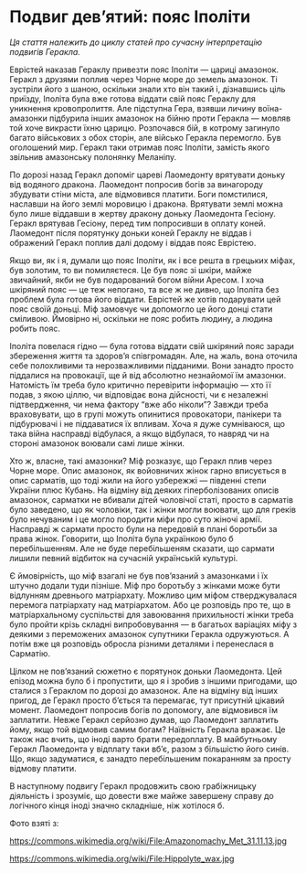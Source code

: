 # Подвиг дев’ятий: пояс Іполіти

_Ця стаття належить до циклу статей про сучасну інтерпретацію подвигів Геракла._

Еврістей наказав Гераклу привезти пояс Іполіти — цариці амазонок. 
Геракл з друзями поплив через Чорне море до земель амазонок. 
Ті зустріли його з шаною, оскільки знали хто він такий і, дізнавшись ціль приїзду, Іполіта була вже готова віддати свій пояс Гераклу для уникнення кровопролиття. 
Але підступна Гера, взявши личину воїна-амазонки підбурила інших амазонок на бійню проти Геракла — мовляв той хоче викрасти їхню царицю. 
Розпочався бій, в котрому загинуло багато військових з обох сторін, але військо Геракла перемогло. 
Був оголошений мир. 
Геракл таки отримав пояс Іполіти, замість якого звільнив амазонську полонянку Меланіпу.

По дорозі назад Геракл допоміг цареві Лаомедонту врятувати доньку від водяного дракона. 
Лаомедонт попросив богів за винагороду збудувати стіни міста, але відмовився платити. 
Боги помстилися, наславши на його землі моровицю і дракона. 
Врятувати землі можна було лише віддавши в жертву дракону доньку Лаомедонта Гесіону. 
Геракл врятував Гесіону, перед тим попросивши в оплату коней. 
Лаомедонт після порятунку доньки коней Гераклу не віддав і ображений Геракл поплив далі додому і віддав пояс Еврістею.

Якщо ви, як і я, думали що пояс Іполіти, як і все решта в грецьких міфах, був золотим, то ви помиляєтеся. 
Це був пояс зі шкіри, майже звичайний, якби не був подарований богом війни Аресом. 
І хоча шкіряний пояс — це теж непогано, та все ж не дивно, що Іполіта без проблем була готова його віддати. 
Еврістей же хотів подарувати цей пояс своїй доньці. 
Міф замовчує чи допомогло це його донці стати сміливою. 
Ймовірно ні, оскільки не пояс робить людину, а людина робить пояс.

Іполіта повелася гідно — була готова віддати свій шкіряний пояс заради збереження життя та здоров’я співгромадян. 
Але, на жаль, вона оточила себе полохливими та нерозважливими підданими. 
Вони занадто просто піддалися на провокації, ще й від абсолютно незнайомої їм амазонки. 
Натомість їм треба було критично перевірити інформацію — хто її подав, з якою ціллю, чи відповідає вона дійсності, чи є незалежні підтвердження, чи нема фактору “вже або ніколи”? 
Завжди треба враховувати, що в групі можуть опинитися провокатори, панікери та підбурювачі і не піддаватися їх впливам. 
Хоча я дуже сумніваюся, що така війна насправді відбулася, а якщо відбулася, то навряд чи на стороні амазонок воювали самі лише жінки.

Хто ж, власне, такі амазонки? 
Міф розказує, що Геракл плив через Чорне море. 
Опис амазонок, як войовничих жінок гарно вписується в опис сарматів, що тоді жили на його узбережжі — південні степи України плюс Кубань. 
На відміну від деяких гіперболізованих описів амазонок, сарматки не вбивали дітей чоловічої статі, просто в сарматів було заведено, що як чоловіки, так і жінки могли воювати, що для греків було нечуваним і це могло породити міфи про суто жіночі армії. 
Насправді ж сармати просто були на передовій в плані боротьби за права жінок. 
Говорити, що Іполіта була українкою було б перебільшенням. 
Але не буде перебільшеням сказати, що сармати лишили певний відбиток на сучасній українській культурі.

Є ймовірність, що міф взагалі не був пов’язаний з амазонками і їх штучно додали туди пізніше. 
Міф про боротьбу з жінками може бути відлунням древнього матріархату. 
Можливо цим міфом стверджувалася перемога патріархату над матріархатом. 
Або це розповідь про те, що в матріархальному суспільстві для завоювання прихильності жінки треба було пройти крізь складні випробовування — в багатьох варіаціях міфу з деякими з переможених амазонок супутники Геракла одружуються. 
А потім вже ця розповідь обросла різними деталями і перенеслася в Сарматію.

Цілком не пов’язаний сюжетно є порятунок доньки Лаомедонта. 
Цей епізод можна було б і пропустити, що я і зробив з іншими пригодами, що сталися з Гераклом по дорозі до амазонок. 
Але на відміну від інших пригод, де Геракл просто б’ється та перемагає, тут присутній цікавий момент. 
Лаомедонт попросив богів по допомогу, але відмовився їм заплатити. 
Невже Геракл серйозно думав, що Лаомедонт заплатить йому, якщо той відмовив самим богам? 
Наївність Геракла вражає. 
Це також нас вчить, що іноді варто брати передоплату. 
В майбутньому Геракл Лаомедонта у відплату таки вб’є, разом з більшістю його синів. 
Що, якщо задуматися, є занадто перебільшеним покаранням за просту відмову платити.

В наступному подвигу Геракл продовжить свою грабіжницьку діяльність і зрозуміє, що довести вже майже завершену справу до логічного кінця іноді значно складніше, ніж хотілося б.

Фото взяті з:

https://commons.wikimedia.org/wiki/File:Amazonomachy_Met_31.11.13.jpg

https://commons.wikimedia.org/wiki/File:Hippolyte_wax.jpg
